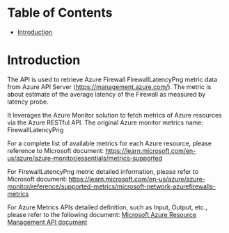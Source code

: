# Table of Contents
- [Introduction](#introduction)


# Introduction <a name="introduction"></a>
The API is used to retrieve Azure Firewall FirewallLatencyPng metric data from Azure API Server (https://management.azure.com/). The metric is about estimate of the average latency of the Firewall as measured by latency probe.



It leverages the Azure Monitor solution to fetch metrics of Azure resources via the Azure RESTful API. The original Azure monitor metrics name: FirewallLatencyPng



For a complete list of available metrics for each Azure resource, please reference to Microsoft document: https://learn.microsoft.com/en-us/azure/azure-monitor/essentials/metrics-supported

For FirewallLatencyPng metric detailed information, please refer to Microsoft document: https://learn.microsoft.com/en-us/azure/azure-monitor/reference/supported-metrics/microsoft-network-azurefirewalls-metrics

For Azure Metrics APIs detailed definition, such as Input, Output, etc., please refer to the following document:
[Microsoft Azure Resource Management API document](https://learn.microsoft.com/en-us/rest/api/monitor/metrics/list?view=rest-monitor-2023-10-01&tabs=HTTP)
